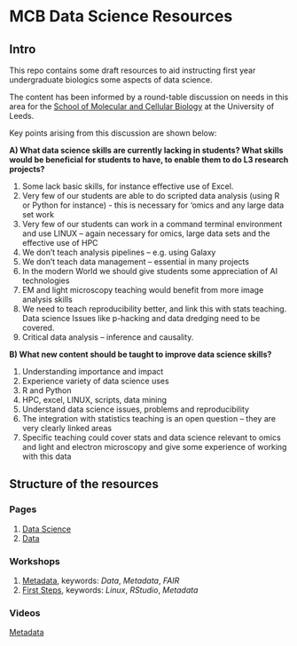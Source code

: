 # MCB Data Science Resources

## Intro

This repo contains some draft resources to aid instructing first year undergraduate biologics some aspects of data science.

The content has been informed by a round-table discussion on needs in this area for the [School of Molecular and Cellular Biology](https://biologicalsciences.leeds.ac.uk/molecular-and-cellular-biology) at the University of Leeds. 


Key points arising from this discussion are shown below:

**A) What data science skills are currently lacking in students? What skills would be beneficial for students to have, to enable them to do L3 research projects?**
1. Some lack basic skills, for instance effective use of Excel.
2. Very few of our students are able to do scripted data analysis (using R or Python for instance) - this is necessary for ‘omics and any large data set work
3. Very few of our students can work in a command terminal environment and use LINUX – again necessary for omics, large data sets and the effective use of HPC
4. We don’t teach analysis pipelines – e.g. using Galaxy
5. We don’t teach data management – essential in many projects 
6. In the modern World we should give students some appreciation of AI technologies
7. EM and light microscopy teaching would benefit from more image analysis skills
8. We need to teach reproducibility better, and link this with stats teaching. Data science Issues like p-hacking and data dredging need to be covered.
9. Critical data analysis – inference and causality.

**B) What new content should be taught to improve data science skills?**

1.	Understanding importance and impact
2.	Experience variety of data science uses
3.	R and Python
4.	HPC, excel, LINUX, scripts, data mining
5.	Understand data science issues, problems and reproducibility
6.	The integration with statistics teaching is an open question – they are very clearly linked areas
7.	Specific teaching could cover stats and data science relevant to omics and light and electron microscopy and give some experience of working with this data

## Structure of the resources

### Pages
1. [Data Science](https://github.com/mattbawn/MCB_Data_Science/blob/main/Intro_Data_Science.md)
2. [Data](https://github.com/mattbawn/MCB_Data_Science/blob/main/Big_Data.md)

### Workshops
1. [Metadata](https://github.com/mattbawn/metadata_workshop), keywords: *Data*, *Metadata*, *FAIR*
2. [First Steps](https://github.com/mattbawn/DBS), keywords: *Linux*, *RStudio*, *Metadata*

### Videos

[Metadata](https://leeds365-my.sharepoint.com/:v:/g/personal/fbsmbaw_leeds_ac_uk/EdX4ThFhs3VAj1CeBz8YyHYBZzar-nlTi6cAvBQ07HORoA?e=jQdmj2&nav=%7B%22playbackOptions%22%3A%7B%22startTimeInSeconds%22%3A11.94%7D%7D)



